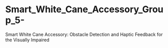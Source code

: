 # Smart_White_Cane_Accessory_Group_5-
Smart White Cane Accessory: Obstacle Detection and Haptic Feedback for the Visually Impaired 
